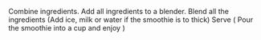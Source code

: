 Combine ingredients.  Add all ingredients to a blender.
Blend all the ingredients (Add ice, milk or water if the smoothie is to thick)
Serve ( Pour the smoothie into a cup and enjoy )